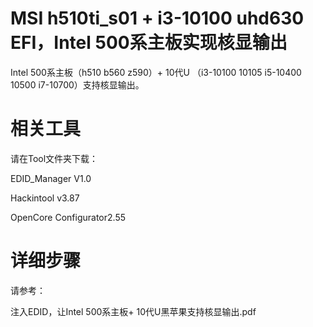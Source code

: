 # MSI h510ti_s01 + i3-10100 uhd630 EFI，Intel 500系主板实现核显输出

Intel 500系主板（h510 b560 z590）+ 10代U （i3-10100 10105 i5-10400 10500 i7-10700）支持核显输出。

# 相关工具

请在Tool文件夹下载：

EDID_Manager V1.0

Hackintool v3.87

OpenCore Configurator2.55

# 详细步骤

请参考：

注入EDID，让Intel 500系主板+ 10代U黑苹果支持核显输出.pdf
